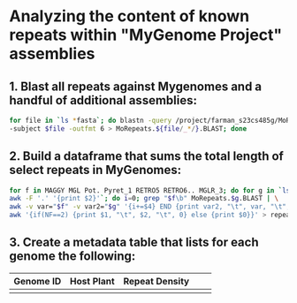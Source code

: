 # Analyzing the content of known repeats within "MyGenome Project" assemblies

## 1. Blast all repeats against Mygenomes and a handful of additional assemblies:
```bash
for file in `ls *fasta`; do blastn -query /project/farman_s23cs485g/MoRepeats.fasta \
-subject $file -outfmt 6 > MoRepeats.${file/_*/}.BLAST; done
```
## 2. Build a dataframe that sums the total length of select repeats in MyGenomes:
```bash
for f in MAGGY MGL Pot. Pyret_1 RETRO5 RETRO6.. MGLR_3; do for g in `ls *BLAST | \
awk -F '.' '{print $2}'`; do i=0; grep "$f\b" MoRepeats.$g.BLAST | \
awk -v var="$f" -v var2="$g" '{i+=$4} END {print var2, "\t", var, "\t", i}'; done; done |\
awk '{if(NF==2) {print $1, "\t", $2, "\t", 0} else {print $0}}' > repeats.heatmap.txt
```
## 3. Create a metadata table that lists for each genome the following:
| Genome ID | Host Plant | Repeat Density |   |   |
|-----------|------------|----------------|---|---|
|           |            |                |   |   |
